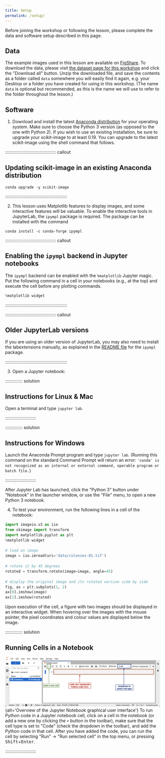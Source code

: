 ```yaml
---
title: Setup
permalink: /setup/
---
```


Before joining the workshop or following the lesson, please complete the data and software setup described in this page.

## Data

The example images used in this lesson are available on [FigShare](https://figshare.com/).
To download the data, please visit [the dataset page for this workshop][figshare-data]
and click the "Download all" button.
Unzip the downloaded file, and save the contents as a folder  called `data` somewhere you will easily find it again,
e.g. your Desktop or a folder you have created for using in this workshop.
(The name `data` is optional but recommended, as this is the name we will use to refer to the folder throughout the lesson.)

## Software

1. Download and install the latest [Anaconda
  distribution](https://www.anaconda.com/distribution/) for your
  operating system. Make sure to choose the Python 3 version (as
  opposed to the one with Python 2). If you wish to use an existing
  installation, be sure to upgrade your scikit-image to at least 0.19.
  You can upgrade to the latest scikit-image using the shell command that follows.
  
  :::::::::::::::::::::::::::::::::::::::::  callout
  
  ## Updating scikit-image in an existing Anaconda distribution
  
  ```shell
  conda upgrade -y scikit-image
  ```
  
  ::::::::::::::::::::::::::::::::::::::::::::::::::

2. This lesson uses Matplotlib features to display images, and some
  interactive features will be valuable. To enable the interactive
  tools in JupyterLab, the `ipympl` package is required. The package
  can be installed with the command
  
  ```shell
  conda install -c conda-forge ipympl
  ```
  
  :::::::::::::::::::::::::::::::::::::::::  callout
  
  ## Enabling the `ipympl` backend in Jupyter notebooks
  
  The `ipympl` backend can be enabled with the `%matplotlib` Jupyter
  magic. Put the following command in a cell in your notebooks
  (e.g., at the top) and execute the cell before any plotting commands.
  
  ```python
  %matplotlib widget
  ```
  
  ::::::::::::::::::::::::::::::::::::::::::::::::::
  
  :::::::::::::::::::::::::::::::::::::::::  callout
  
  ## Older JupyterLab versions
  
  If you are using an older version of JupyterLab, you may also need
  to install the labextensions manually, as explained in the [README
  file](https://github.com/matplotlib/ipympl#readme) for the `ipympl`
  package.
  
  
  ::::::::::::::::::::::::::::::::::::::::::::::::::

3. Open a Jupyter notebook:
  
  ::::::::::::::  solution
  
  ## Instructions for Linux \& Mac
  
  Open a terminal and type `jupyter lab`.
  
  
  :::::::::::::::::::::::::
  
  ::::::::::::::  solution
  
  ## Instructions for Windows
  
  Launch the Anaconda Prompt program and type `jupyter lab`.
  (Running this command on the standard Command Prompt will return an error:
  `'conda' is not recognized as an internal or external command, operable program or batch file.`)
  
  
  :::::::::::::::::::::::::
  
  After Jupyter Lab has launched, click the "Python 3" button under "Notebook" in the launcher window,
  or use the "File" menu, to open a new Python 3 notebook.

4. To test your environment, run the following lines in a cell of the notebook:
  
  ```python
  import imageio.v3 as iio
  from skimage import transform
  import matplotlib.pyplot as plt
  %matplotlib widget
  
  # load an image
  image = iio.imread(uri='data/colonies-01.tif')
  
  # rotate it by 45 degrees
  rotated = transform.rotate(image=image, angle=45)
  
  # display the original image and its rotated version side by side
  fig, ax = plt.subplots(1, 2)
  ax[0].imshow(image)
  ax[1].imshow(rotated)
  ```
  
  Upon execution of the cell, a figure with two images should be displayed in an interactive widget. When hovering over the images with the mouse pointer, the pixel coordinates and colour values are displayed below the image.
  
  ::::::::::::::  solution
  
  ## Running Cells in a Notebook
  
  ![](fig/jupyter_overview.png){alt='Overview of the Jupyter Notebook graphical user interface'}
  To run Python code in a Jupyter notebook cell, click on a cell in the notebook
  (or add a new one by clicking the `+` button in the toolbar),
  make sure that the cell type is set to "Code" (check the dropdown in the toolbar),
  and add the Python code in that cell.
  After you have added the code,
  you can run the cell by selecting "Run" -> "Run selected cell" in the top menu,
  or pressing <kbd>Shift</kbd>\+<kbd>Enter</kbd>.
  
  
  :::::::::::::::::::::::::

[figshare-data]: https://figshare.com/articles/dataset/Data_Carpentry_Image_Processing_Data_beta_/19260677



